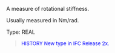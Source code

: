 ﻿A measure of rotational stiffness.

Usually measured in Nm/rad.

Type: REAL

> <font size="-1" color="#0000FF">HISTORY New type in IFC Release 2x.
</font>
